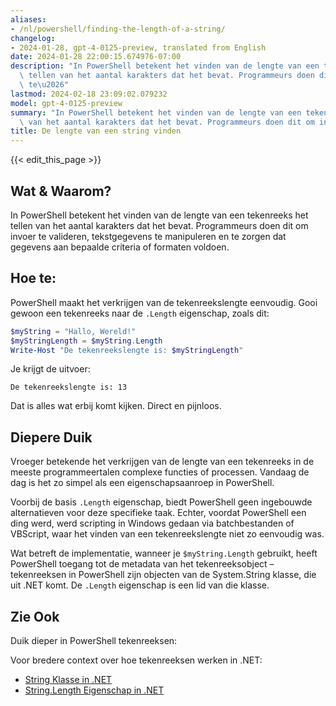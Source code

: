```yaml
---
aliases:
- /nl/powershell/finding-the-length-of-a-string/
changelog:
- 2024-01-28, gpt-4-0125-preview, translated from English
date: 2024-01-28 22:00:15.674976-07:00
description: "In PowerShell betekent het vinden van de lengte van een tekenreeks het\
  \ tellen van het aantal karakters dat het bevat. Programmeurs doen dit om invoer\
  \ te\u2026"
lastmod: 2024-02-18 23:09:02.079232
model: gpt-4-0125-preview
summary: "In PowerShell betekent het vinden van de lengte van een tekenreeks het tellen\
  \ van het aantal karakters dat het bevat. Programmeurs doen dit om invoer te\u2026"
title: De lengte van een string vinden
---
```


{{< edit_this_page >}}

## Wat & Waarom?
In PowerShell betekent het vinden van de lengte van een tekenreeks het tellen van het aantal karakters dat het bevat. Programmeurs doen dit om invoer te valideren, tekstgegevens te manipuleren en te zorgen dat gegevens aan bepaalde criteria of formaten voldoen.

## Hoe te:
PowerShell maakt het verkrijgen van de tekenreekslengte eenvoudig. Gooi gewoon een tekenreeks naar de `.Length` eigenschap, zoals dit:

```PowerShell
$myString = "Hallo, Wereld!"
$myStringLength = $myString.Length
Write-Host "De tekenreekslengte is: $myStringLength"
```

Je krijgt de uitvoer:

```
De tekenreekslengte is: 13
```

Dat is alles wat erbij komt kijken. Direct en pijnloos.

## Diepere Duik
Vroeger betekende het verkrijgen van de lengte van een tekenreeks in de meeste programmeertalen complexe functies of processen. Vandaag de dag is het zo simpel als een eigenschapsaanroep in PowerShell.

Voorbij de basis `.Length` eigenschap, biedt PowerShell geen ingebouwde alternatieven voor deze specifieke taak. Echter, voordat PowerShell een ding werd, werd scripting in Windows gedaan via batchbestanden of VBScript, waar het vinden van een tekenreekslengte niet zo eenvoudig was.

Wat betreft de implementatie, wanneer je `$myString.Length` gebruikt, heeft PowerShell toegang tot de metadata van het tekenreeksobject – tekenreeksen in PowerShell zijn objecten van de System.String klasse, die uit .NET komt. De `.Length` eigenschap is een lid van die klasse.

## Zie Ook
Duik dieper in PowerShell tekenreeksen:

Voor bredere context over hoe tekenreeksen werken in .NET:
- [String Klasse in .NET](https://docs.microsoft.com/dotnet/api/system.string)
- [String.Length Eigenschap in .NET](https://docs.microsoft.com/dotnet/api/system.string.length)
